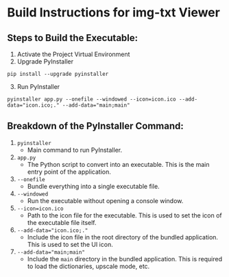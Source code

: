 # Build Instructions for img-txt Viewer

## Steps to Build the Executable:

1. Activate the Project Virtual Environment
2. Upgrade PyInstaller
```
pip install --upgrade pyinstaller
```
3. Run PyInstaller
```
pyinstaller app.py --onefile --windowed --icon=icon.ico --add-data="icon.ico;." --add-data="main;main"
```

## Breakdown of the PyInstaller Command:

1. `pyinstaller`
   - Main command to run PyInstaller.
2. `app.py`
   - The Python script to convert into an executable. This is the main entry point of the application.
3. `--onefile`
   - Bundle everything into a single executable file.
4. `--windowed`
   - Run the executable without opening a console window.
5. `--icon=icon.ico`
   - Path to the icon file for the executable. This is used to set the icon of the executable file itself.
6. `--add-data="icon.ico;."`
   - Include the icon file in the root directory of the bundled application. This is used to set the UI icon.
7. `--add-data="main;main"`
   - Include the `main` directory in the bundled application. This is required to load the dictionaries, upscale mode, etc.